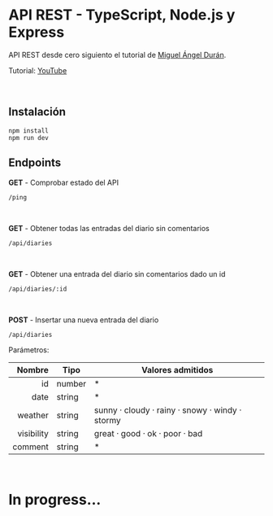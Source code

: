 # API REST - TypeScript, Node.js y Express

API REST desde cero siguiento el tutorial de [Miguel Ángel Durán](https://github.com/midudev).

Tutorial: [YouTube](https://youtu.be/4AFOCAgywLc)

<br>

## Instalación

```
npm install
npm run dev
```

## Endpoints

**GET** - Comprobar estado del API

`/ping`

<br>

**GET** - Obtener todas las entradas del diario sin comentarios

`/api/diaries`

<br>

**GET** - Obtener una entrada del diario sin comentarios dado un id

`/api/diaries/:id`

<br>

**POST** - Insertar una nueva entrada del diario

`/api/diaries`

Parámetros:

|     Nombre | Tipo   | Valores admitidos                               |
| ---------: | ------ | ----------------------------------------------- |
|         id | number | \*                                              |
|       date | string | \*                                              |
|    weather | string | sunny · cloudy · rainy · snowy · windy · stormy |
| visibility | string | great · good · ok · poor · bad                  |
|    comment | string | \*                                              |

<br>

# In progress...
